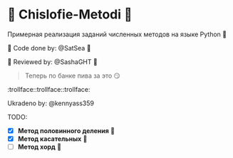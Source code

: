 # :dragon: Chislofie-Metodi :dragon:

Примерная реализация заданий численных методов на языке Python :snake:

:monkey: Code done by:  @SatSea :whale:

:panda_face: Reviewed by:  @SashaGHT :swan:

> Теперь по банке пива за это 😏

:trollface::trollface::trollface:

Ukradeno by: @kennyass359

TODO:
- [x] **Метод половинного деления** 🐌
- [x] **Метод касательных** 🐸
- [ ] **Метод хорд** :ant:
